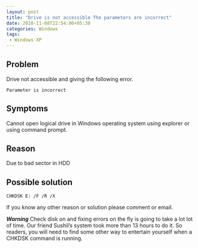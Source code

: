 ```yaml
---
layout: post
title: "Drive is not accessible The parameters are incorrect"
date: 2010-11-08T22:54:00+05:30
categories: Windows
tags:
 - Windows XP
---
```

## Problem
Drive not accessible and giving the following error.

`Parameter is incorrect`

## Symptoms
Cannot open logical drive in Windows operating system using explorer or using command prompt.

## Reason
Due to bad sector in HDD

## Possible solution
```
CHKDSK E: /F /R /X
```

If you know any other reason or solution please comment or email.

_**Warning**_
Check disk on and fixing errors on the fly is going to take a lot lot of time. Our friend Sushil’s system took more than 13 hours to do it. So readers, you will need to find some other way to entertain yourself when a CHKDSK command is running.
